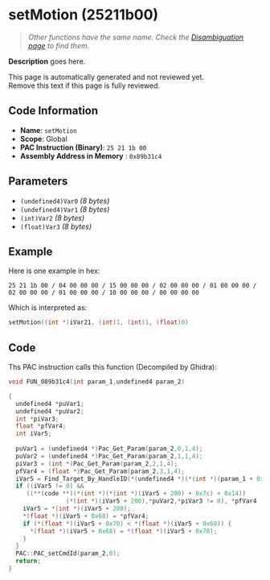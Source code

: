 # setMotion (25211b00)

> *Other functions have the same name. Check the [Disambiguation page](./setMotion.md) to find them.*

**Description** goes here.

This page is automatically generated and not reviewed yet.<br>Remove this text if this page is fully reviewed.

## Code Information

- **Name**: `setMotion`
- **Scope**: Global
- **PAC Instruction (Binary)**: `25 21 1b 00`
- **Assembly Address in Memory** : `0x89b31c4`

## Parameters

- `(undefined4)Var0` *(8 bytes)*
- `(undefined4)Var1` *(8 bytes)*
- `(int)Var2` *(8 bytes)*
- `(float)Var3` *(8 bytes)*

## Example

Here is one example in hex:

```25 21 1b 00 / 04 00 00 00 / 15 00 00 00 / 02 00 00 00 / 01 00 00 00 / 02 00 00 00 / 01 00 00 00 / 10 00 00 00 / 00 00 00 00```

Which is interpreted as:

```c
setMotion((int *)iVar21, (int)1, (int)1, (float)0)
```

## Code

Ths PAC instruction calls this function (Decompiled by Ghidra):

```c
void FUN_089b31c4(int param_1,undefined4 param_2)

{
  undefined4 *puVar1;
  undefined4 *puVar2;
  int *piVar3;
  float *pfVar4;
  int iVar5;
  
  puVar1 = (undefined4 *)Pac_Get_Param(param_2,0,1,4);
  puVar2 = (undefined4 *)Pac_Get_Param(param_2,1,1,4);
  piVar3 = (int *)Pac_Get_Param(param_2,2,1,4);
  pfVar4 = (float *)Pac_Get_Param(param_2,3,1,4);
  iVar5 = Find_Target_By_HandleID(*(undefined4 *)(*(int *)(param_1 + 0x10) + 0xe8),*puVar1,1);
  if ((iVar5 != 0) &&
     ((**(code **)(*(int *)(*(int *)(iVar5 + 200) + 0x7c) + 0x14))
                (*(int *)(iVar5 + 200),*puVar2,*piVar3 != 0), *pfVar4 != 0.0)) {
    iVar5 = *(int *)(iVar5 + 200);
    *(float *)(iVar5 + 0x68) = *pfVar4;
    if (*(float *)(iVar5 + 0x70) < *(float *)(iVar5 + 0x68)) {
      *(float *)(iVar5 + 0x68) = *(float *)(iVar5 + 0x70);
    }
  }
  PAC::PAC_setCmdId(param_2,0);
  return;
}
```

